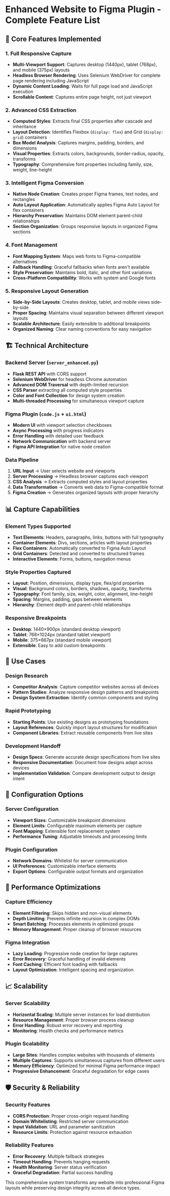 # Enhanced Website to Figma Plugin - Complete Feature List

## 🚀 Core Features Implemented

### 1. **Full Responsive Capture**
- **Multi-Viewport Support**: Captures desktop (1440px), tablet (768px), and mobile (375px) layouts
- **Headless Browser Rendering**: Uses Selenium WebDriver for complete page rendering including JavaScript
- **Dynamic Content Loading**: Waits for full page load and JavaScript execution
- **Scrollable Content**: Captures entire page height, not just viewport

### 2. **Advanced CSS Extraction**
- **Computed Styles**: Extracts final CSS properties after cascade and inheritance
- **Layout Detection**: Identifies Flexbox (`display: flex`) and Grid (`display: grid`) containers
- **Box Model Analysis**: Captures margins, padding, borders, and dimensions
- **Visual Properties**: Extracts colors, backgrounds, border-radius, opacity, transforms
- **Typography**: Comprehensive font properties including family, size, weight, line-height

### 3. **Intelligent Figma Conversion**
- **Native Node Creation**: Creates proper Figma frames, text nodes, and rectangles
- **Auto Layout Application**: Automatically applies Figma Auto Layout for flex containers
- **Hierarchy Preservation**: Maintains DOM element parent-child relationships
- **Section Organization**: Groups responsive layouts in organized Figma sections

### 4. **Font Management**
- **Font Mapping System**: Maps web fonts to Figma-compatible alternatives
- **Fallback Handling**: Graceful fallbacks when fonts aren't available
- **Style Preservation**: Maintains bold, italic, and other font variations
- **Cross-Platform Compatibility**: Works with system and Google fonts

### 5. **Responsive Layout Generation**
- **Side-by-Side Layouts**: Creates desktop, tablet, and mobile views side-by-side
- **Proper Spacing**: Maintains visual separation between different viewport layouts
- **Scalable Architecture**: Easily extensible to additional breakpoints
- **Organized Naming**: Clear naming conventions for easy navigation

## 🏗️ Technical Architecture

### Backend Server (`server_enhanced.py`)
- **Flask REST API** with CORS support
- **Selenium WebDriver** for headless Chrome automation
- **Advanced DOM Traversal** with depth-limited recursion
- **CSS Parser** extracting all computed style properties
- **Color and Font Collection** for design system creation
- **Multi-threaded Processing** for simultaneous viewport capture

### Figma Plugin (`code.js` + `ui.html`)
- **Modern UI** with viewport selection checkboxes
- **Async Processing** with progress indicators
- **Error Handling** with detailed user feedback
- **Network Communication** with backend server
- **Figma API Integration** for native node creation

### Data Pipeline
1. **URL Input** → User selects website and viewports
2. **Server Processing** → Headless browser captures each viewport
3. **CSS Analysis** → Extracts computed styles and layout properties
4. **Data Transformation** → Converts web data to Figma-compatible format
5. **Figma Creation** → Generates organized layouts with proper hierarchy

## 📊 Capture Capabilities

### Element Types Supported
- **Text Elements**: Headers, paragraphs, links, buttons with full typography
- **Container Elements**: Divs, sections, articles with layout properties
- **Flex Containers**: Automatically converted to Figma Auto Layout
- **Grid Containers**: Detected and converted to structured frames
- **Interactive Elements**: Forms, buttons, navigation menus

### Style Properties Captured
- **Layout**: Position, dimensions, display type, flex/grid properties
- **Visual**: Background colors, borders, shadows, opacity, transforms
- **Typography**: Font family, size, weight, color, alignment, line-height
- **Spacing**: Margins, padding, gaps between elements
- **Hierarchy**: Element depth and parent-child relationships

### Responsive Breakpoints
- **Desktop**: 1440×900px (standard desktop viewport)
- **Tablet**: 768×1024px (standard tablet viewport)  
- **Mobile**: 375×667px (standard mobile viewport)
- **Extensible**: Easy to add custom breakpoints

## 🎯 Use Cases

### Design Research
- **Competitor Analysis**: Capture competitor websites across all devices
- **Pattern Studies**: Analyze responsive design patterns and breakpoints
- **Design System Extraction**: Identify common components and styling

### Rapid Prototyping
- **Starting Points**: Use existing designs as prototyping foundations
- **Layout References**: Quickly import layout structures for modification
- **Component Libraries**: Extract reusable components from live sites

### Development Handoff
- **Design Specs**: Generate accurate design specifications from live sites
- **Responsive Documentation**: Document how designs adapt across devices
- **Implementation Validation**: Compare development output to design intent

## 🔧 Configuration Options

### Server Configuration
- **Viewport Sizes**: Customizable breakpoint dimensions
- **Element Limits**: Configurable maximum elements per capture
- **Font Mapping**: Extensible font replacement system
- **Performance Tuning**: Adjustable timeouts and processing limits

### Plugin Configuration
- **Network Domains**: Whitelist for server communication
- **UI Preferences**: Customizable interface elements
- **Export Options**: Configurable output formats and organization

## 🚀 Performance Optimizations

### Capture Efficiency
- **Element Filtering**: Skips hidden and non-visual elements
- **Depth Limiting**: Prevents infinite recursion in complex DOMs
- **Smart Batching**: Processes elements in optimized groups
- **Memory Management**: Proper cleanup of browser resources

### Figma Integration
- **Lazy Loading**: Progressive node creation for large captures
- **Error Recovery**: Graceful handling of invalid elements
- **Font Caching**: Efficient font loading with fallbacks
- **Layout Optimization**: Intelligent spacing and organization

## 📈 Scalability

### Server Scalability
- **Horizontal Scaling**: Multiple server instances for load distribution
- **Resource Management**: Proper browser process cleanup
- **Error Handling**: Robust error recovery and reporting
- **Monitoring**: Health checks and performance metrics

### Plugin Scalability
- **Large Sites**: Handles complex websites with thousands of elements
- **Multiple Captures**: Supports simultaneous captures from different users
- **Memory Efficiency**: Optimized for minimal Figma performance impact
- **Progressive Enhancement**: Graceful degradation for edge cases

## 🛡️ Security & Reliability

### Security Features
- **CORS Protection**: Proper cross-origin request handling
- **Domain Whitelisting**: Restricted server communication
- **Input Validation**: URL and parameter sanitization
- **Resource Limits**: Protection against resource exhaustion

### Reliability Features
- **Error Recovery**: Multiple fallback strategies
- **Timeout Handling**: Prevents hanging requests
- **Health Monitoring**: Server status verification
- **Graceful Degradation**: Partial success handling

This comprehensive system transforms any website into professional Figma layouts while preserving design integrity across all device types.